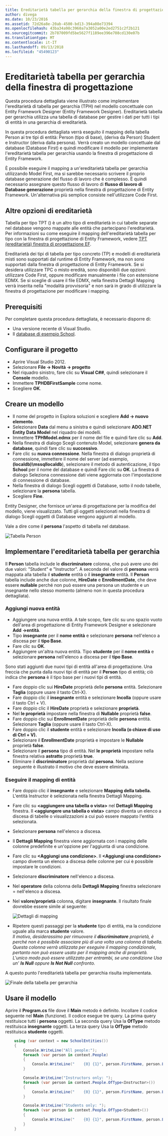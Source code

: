 ```yaml
---
title: Ereditarietà tabella per gerarchia della finestra di progettazione - Entity Framework 6
author: divega
ms.date: 10/23/2016
ms.assetid: 72d26a8e-20ab-4500-bd13-394a08e73394
ms.openlocfilehash: 43ba34a98c3960a7a3052a00e2ed2751c2f2b121
ms.sourcegitcommit: 2b787009fd5be5627f1189ee396e708cd130e07b
ms.translationtype: MT
ms.contentlocale: it-IT
ms.lasthandoff: 09/13/2018
ms.locfileid: "45490123"
---
```

# <a name="designer-tph-inheritance"></a>Ereditarietà tabella per gerarchia della finestra di progettazione
Questa procedura dettagliata viene illustrato come implementare l'ereditarietà di tabella per gerarchia (TPH) nel modello concettuale con Entity Framework Designer (Entity Framework Designer). Ereditarietà tabella per gerarchia utilizza una tabella di database per gestire i dati per tutti i tipi di entità in una gerarchia di ereditarietà.

In questa procedura dettagliata verrà eseguito il mapping della tabella Person ai tre tipi di entità: Person (tipo di base), (deriva da Person) Student e Instructor (deriva dalla persona). Verrà creato un modello concettuale dal database (Database First) e quindi modificare il modello per implementare l'ereditarietà tabella per gerarchia usando la finestra di progettazione di Entity Framework.

È possibile eseguire il mapping a un'ereditarietà tabella per gerarchia utilizzando Model First, ma si sarebbe necessario scrivere il proprio database generazione del flusso di lavoro che è complesso. È quindi necessario assegnare questo flusso di lavoro di **flusso di lavoro di Database generazione** proprietà nella finestra di progettazione di Entity Framework. Un'alternativa più semplice consiste nell'utilizzare Code First.

## <a name="other-inheritance-options"></a>Altre opzioni di ereditarietà

Tabella per tipo TPT () è un altro tipo di ereditarietà in cui tabelle separate nel database vengono mappate alle entità che partecipano l'ereditarietà.  Per informazioni su come eseguire il mapping dell'ereditarietà tabella per tipo con la finestra di progettazione di Entity Framework, vedere [TPT (ereditarietà) finestra di progettazione EF](~/ef6/modeling/designer/inheritance/tpt.md).

Ereditarietà dei tipi di tabella per tipo concreto (TP) e modelli di ereditarietà misti sono supportati dal runtime di Entity Framework, ma non sono supportati dalla finestra di progettazione di Entity Framework. Se si desidera utilizzare TPC o misto eredità, sono disponibili due opzioni: utilizzare Code First, oppure modificare manualmente i file con estensione EDMX. Se si sceglie di usare il file EDMX, nella finestra Dettagli Mapping verrà inserita nella "modalità provvisoria" e non sarà in grado di utilizzare la finestra di progettazione per modificare i mapping.

## <a name="prerequisites"></a>Prerequisiti

Per completare questa procedura dettagliata, è necessario disporre di:

- Una versione recente di Visual Studio.
- Il [database di esempio School](~/ef6/resources/school-database.md).

## <a name="set-up-the-project"></a>Configurare il progetto

-   Aprire Visual Studio 2012.
-   Selezionare **File -&gt; Novità -&gt; progetto**
-   Nel riquadro sinistro, fare clic su **Visual C#\#**, quindi selezionare il **Console** modello.
-   Immettere **TPHDBFirstSample** come nome.
-   Scegliere **OK**.

## <a name="create-a-model"></a>Creare un modello

-   Il nome del progetto in Esplora soluzioni e scegliere **Add -&gt; nuovo elemento**.
-   Selezionare **Data** dal menu a sinistra e quindi selezionare **ADO.NET Entity Data Model** nel riquadro dei modelli.
-   Immettere **TPHModel.edmx** per il nome del file e quindi fare clic su **Add**.
-   Nella finestra di dialogo Scegli contenuto Model, selezionare **genera da database**, quindi fare clic su **successivo**.
-   Fare clic su **nuova connessione**.
    Nella finestra di dialogo proprietà di connessione, immettere il nome del server (ad esempio, **(localdb)\\mssqllocaldb**), selezionare il metodo di autenticazione, il tipo **School** per il nome del database e quindi Fare clic su **OK**.
    La finestra di dialogo Seleziona connessione dati viene aggiornata con l'impostazione di connessione di database.
-   Nella finestra di dialogo Scegli oggetti di Database, sotto il nodo tabelle, selezionare la **persona** tabella.
-   Scegliere **Fine**.

Entity Designer, che fornisce un'area di progettazione per la modifica del modello, viene visualizzato. Tutti gli oggetti selezionati nella finestra di dialogo Scegli oggetti di Database vengono aggiunti al modello.

Vale a dire come il **persona** l'aspetto di tabella nel database.

![Tabella Person](~/ef6/media/persontable.png) 

## <a name="implement-table-per-hierarchy-inheritance"></a>Implementare l'ereditarietà tabella per gerarchia

Il **Person** tabella include le **discriminatore** colonna, che può avere uno dei due valori: "Student" e "Instructor". A seconda del valore di **persona** verrà mappata alla tabella il **studente** entità o il **insegnante** entità. Il **Person** tabella include anche due colonne, **HireDate** e **EnrollmentDate**, che deve essere **nullable** perché non può essere una persona un studente e un insegnante nello stesso momento (almeno non in questa procedura dettagliata).

### <a name="add-new-entities"></a>Aggiungi nuova entità

-   Aggiungere una nuova entità.
    A tale scopo, fare clic su uno spazio vuoto dell'area di progettazione di Entity Framework Designer e selezionare **Add -&gt;entità**.
-   Tipo **insegnante** per il **nome entità** e selezionare **persona** nell'elenco a discesa per il **tipo Base**.
-   Fare clic su **OK**.
-   Aggiungere un'altra nuova entità. Tipo **studente** per il **nome entità** e selezionare **persona** nell'elenco a discesa per il **tipo Base**.

Sono stati aggiunti due nuovi tipi di entità all'area di progettazione. Una freccia che punta dalla nuovi tipi di entità per il **Person** tipo di entità; ciò indica che **persona** è il tipo base per i nuovi tipi di entità.

-   Fare doppio clic sui **HireDate** proprietà delle **persona** entità. Selezionare **Taglia** (oppure usare il tasto Ctrl-X).
-   Fare doppio clic il **insegnante** entità e selezionare **Incolla** (oppure usare il tasto Ctrl + V).
-   Fare doppio clic il **HireDate** proprietà e selezionare **proprietà**.
-   Nel **le proprietà** impostare nella finestra di **Nullable** proprietà **false**.
-   Fare doppio clic sui **EnrollmentDate** proprietà delle **persona** entità. Selezionare **Taglia** (oppure usare il tasto Ctrl-X).
-   Fare doppio clic il **studente** entità e selezionare **Incolla (o chiave di uso di Ctrl + V).**
-   Selezionare il **EnrollmentDate** proprietà e impostare le **Nullable** proprietà **false**.
-   Selezionare il **persona** tipo di entità. Nel **le proprietà** impostare nella finestra relativa **astratto** proprietà **true**.
-   Eliminare il **discriminatore** proprietà dal **persona**. Nella sezione seguente è illustrato il motivo che deve essere eliminata.

### <a name="map-the-entities"></a>Eseguire il mapping di entità

-   Fare doppio clic il **insegnante** e selezionare **Mapping della tabella.**
    L'entità Instructor è selezionata nella finestra Dettagli Mapping.
-   Fare clic su **&lt;aggiungere una tabella o vista&gt;** nel **Dettagli Mapping** finestra.
    Il **&lt;aggiungere una tabella o vista&gt;** campo diventa un elenco a discesa di tabelle o visualizzazioni a cui può essere mappato l'entità selezionata.
-   Selezionare **persona** nell'elenco a discesa.
-   Il **Dettagli Mapping** finestra viene aggiornata con i mapping delle colonne predefinite e un'opzione per l'aggiunta di una condizione.
-   Fare clic su  **&lt;Aggiungi una condizione&gt;**.
    Il **&lt;Aggiungi una condizione&gt;** campo diventa un elenco a discesa delle colonne per cui è possibile impostare le condizioni.
-   Selezionare **discriminatore** nell'elenco a discesa.
-   Nel **operatore** della colonna della **Dettagli Mapping** finestra selezionare = nell'elenco a discesa.
-   Nel **valore/proprietà** colonna, digitare **insegnante**. Il risultato finale dovrebbe essere simile al seguente:

    ![Dettagli di mapping](~/ef6/media/mappingdetails2.png)

-   Ripetere questi passaggi per la **studente** tipo di entità, ma la condizione uguale alla marca **studente** valore.  
    *Il motivo, desiderassimo per rimuovere il **discriminatore** proprietà, è perché non è possibile associare più di una volta una colonna di tabella. Questa colonna verrà utilizzata per eseguire il mapping condizionale, pertanto non può essere usato per il mapping anche di proprietà. L'unico modo può essere utilizzato per entrambi, se una condizione Usa un' **Is Null** oppure **Is Not Null** confronto.*

A questo punto l'ereditarietà tabella per gerarchia risulta implementata.

![Finale della tabella per gerarchia](~/ef6/media/finaltph.png)

## <a name="use-the-model"></a>Usare il modello

Aprire il **Program.cs** file dove il **Main** metodo è definito. Incollare il codice seguente nel **Main** (funzione). Il codice esegue tre query. La prima query restituisce tutti i **persona** oggetti. La seconda query Usa la **OfType** metodo restituisca **insegnante** oggetti. La terza query Usa la **OfType** metodo restituisca **studente** oggetti.

``` csharp
    using (var context = new SchoolEntities())
    {
        Console.WriteLine("All people:");
        foreach (var person in context.People)
        {
            Console.WriteLine("    {0} {1}", person.FirstName, person.LastName);
        }

        Console.WriteLine("Instructors only: ");
        foreach (var person in context.People.OfType<Instructor>())
        {
            Console.WriteLine("    {0} {1}", person.FirstName, person.LastName);
        }

        Console.WriteLine("Students only: ");
        foreach (var person in context.People.OfType<Student>())
        {
            Console.WriteLine("    {0} {1}", person.FirstName, person.LastName);
        }
    }
```
